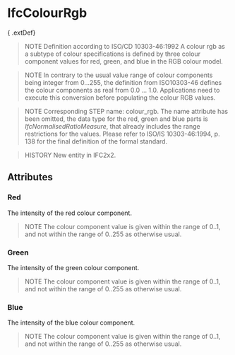 # IfcColourRgb

{ .extDef}
> NOTE  Definition according to ISO/CD 10303-46:1992
> A colour rgb as a subtype of colour specifications is defined by three colour component values for red, green, and blue in the RGB colour model.

> NOTE  In contrary to the usual value range of colour components being integer from 0...255, the definition from ISO10303-46 defines the colour components as real from 0.0 ... 1.0. Applications need to execute this conversion before populating the colour RGB values.

> NOTE  Corresponding STEP name: colour_rgb. The name attribute has been omitted, the data type for the red, green and blue parts is _IfcNormalisedRatioMeasure_, that already includes the range restrictions for the values. Please refer to ISO/IS 10303-46:1994, p. 138 for the final definition of the formal standard.

> HISTORY  New entity in IFC2x2.

## Attributes

### Red
The intensity of the red colour component.
> NOTE  The colour component value is given within the range of 0..1, and not within the range of 0..255 as otherwise usual.

### Green
The intensity of the green colour component.
> NOTE  The colour component value is given within the range of 0..1, and not within the range of 0..255 as otherwise usual.

### Blue
The intensity of the blue colour component.
> NOTE  The colour component value is given within the range of 0..1, and not within the range of 0..255 as otherwise usual.
